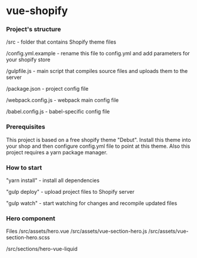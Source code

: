 # vue-shopify

### Project's structure

/src - folder that contains Shopify theme files

/config.yml.example - rename this file to config.yml and add parameters for your shopify store

/gulpfile.js - main script that compiles source files and uploads them to the server

/package.json - project config file

/webpack.config.js - webpack main config file

/babel.config.js - babel-specific config file


### Prerequisites

This project is based on a free shopify theme "Debut". 
Install this theme into your shop and then configure config.yml file to point at this theme.
Also this project requires a yarn package manager. 

### How to start

"yarn install" - install all dependencies

"gulp deploy" - upload project files to Shopify server

"gulp watch" - start watching for changes and recompile updated files 

### Hero component
Files
/src/assets/hero.vue
/src/assets/vue-section-hero.js
/src/assets/vue-section-hero.scss

/src/sections/hero-vue-liquid
